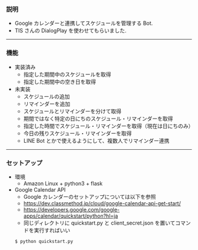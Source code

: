 ### 説明
* Google カレンダーと連携してスケジュールを管理する Bot.
* TIS さんの DialogPlay を使わせてもらいました.

---

### 機能
* 実装済み
    * 指定した期間中のスケジュールを取得
    * 指定した期間中の空き日を取得
* 未実装
    * スケジュールの追加
    * リマインダーを追加
    * スケジュールとリマインダーを分けて取得
    * 期間ではなく特定の日にちのスケジュール・リマインダーを取得
    * 指定した時間でスケジュール・リマインダーを取得（現在は日にちのみ）
    * 今日の残りスケジュール・リマインダーを取得
    * LINE Bot とかで使えるようにして、複数人でリマインダー連携

---

### セットアップ
* 環境
    * Amazon Linux + python3 + flask
* Google Calendar API
    * Google カレンダーのセットアップについては以下を参照
    * https://dev.classmethod.jp/cloud/google-calendar-api-get-start/
    * https://developers.google.com/google-apps/calendar/quickstart/python?hl=ja
    * 同じディレクトリに quickstart.py と client_secret.json を置いてコマンドを実行すればいい
    ```
    $ python quickstart.py
    ```
